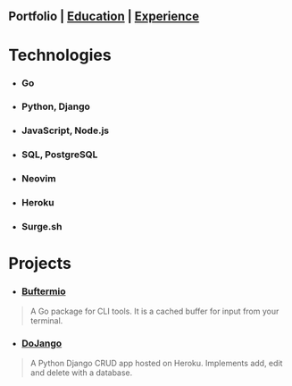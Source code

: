 ## Portfolio | [Education](https://skovranek.github.io//education.html) | [Experience](https://skovranek.github.io//experience.html)

# Technologies
- ### Go
- ### Python, Django
- ### JavaScript, Node.js
- ### SQL, PostgreSQL
- ### Neovim
- ### Heroku
- ### Surge.sh

# Projects
- ### [Buftermio](https://github.com/skovranek/buftermio)
> A Go package for CLI tools. It is a cached buffer for input from your terminal.
- ### [DoJango](https://dojango-2bea5c2d6d6c.herokuapp.com/)
> A Python Django CRUD app hosted on Heroku. Implements add, edit and delete with a database.
